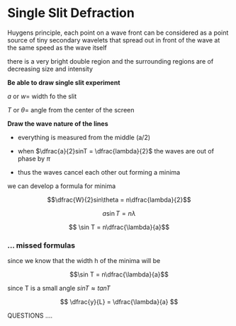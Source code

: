 # Single Slit Defraction

Huygens principle, each point on a wave front can be considered as a point source of tiny secondary wavelets that spread out in front of the wave at the same speed as the wave itself

there is a very bright double region and the surrounding regions are of decreasing size and intensity

**Be able to draw single slit experiment**

$a$ or $w$= width fo the slit

$T$ or $\theta$= angle from the center of the screen

**Draw the wave nature of the lines**

- everything is measured from the middle (a/2)

- when $\dfrac{a}{2}sinT = \dfrac{lambda}{2}$ the waves are out of phase by $\pi$
- thus the waves cancel each other out forming a minima

we can develop a formula for minima

$$\dfrac{W}{2}sin\theta = n\dfrac{lambda}{2}$$

$$a\sin T = n \lambda$$

$$ \sin T = n\dfrac{\lambda}{a}$$

### ... missed formulas

since we know that the width h of the minima will be

$$\sin T = n\dfrac{\lambda}{a}$$

since T is a small angle $sinT \approx tanT$

$$ \dfrac{y}{L} = \dfrac{\lambda}{a} $$

QUESTIONS ....
